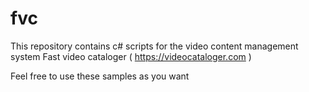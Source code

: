 # fvc
This repository contains c# scripts for the video content management system Fast video cataloger ( https://videocataloger.com )

Feel free to use these samples as you want
